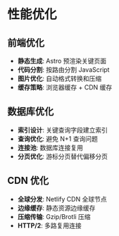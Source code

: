 # 性能优化

## 前端优化

- **静态生成**: Astro 预渲染关键页面
- **代码分割**: 按路由分割 JavaScript
- **图片优化**: 自动格式转换和压缩
- **缓存策略**: 浏览器缓存 + CDN 缓存

## 数据库优化

- **索引设计**: 关键查询字段建立索引
- **查询优化**: 避免 N+1 查询问题
- **连接池**: 数据库连接复用
- **分页优化**: 游标分页替代偏移分页

## CDN 优化

- **全球分发**: Netlify CDN 全球节点
- **边缘缓存**: 静态资源边缘缓存
- **压缩传输**: Gzip/Brotli 压缩
- **HTTP/2**: 多路复用连接
